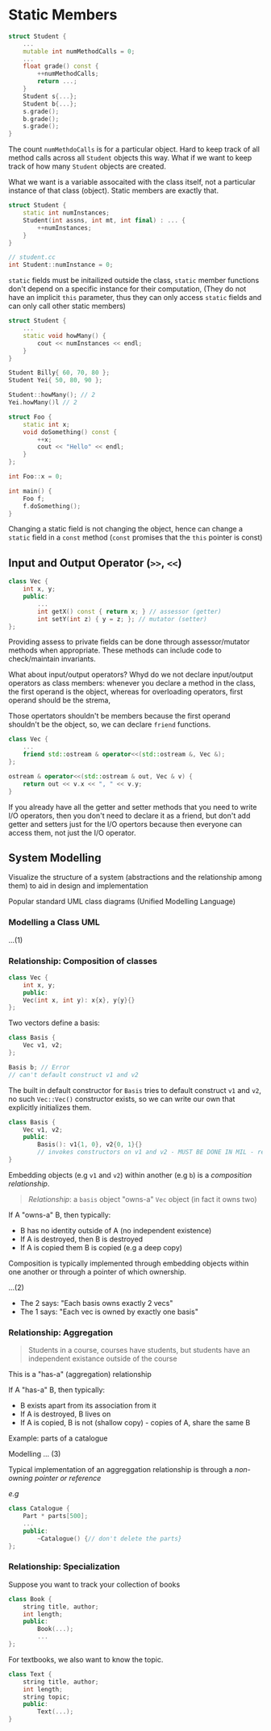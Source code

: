 # Static Members
```c++
struct Student {
    ...
    mutable int numMethodCalls = 0;
    ...
    float grade() const {
        ++numMethodCalls;
        return ...;
    }
    Student s{...};
    Student b{...};
    s.grade();
    b.grade();
    s.grade();
}
```
The count `numMethdoCalls` is for a particular object. Hard to keep track of all method calls across all `Student` objects this way. What if we want to keep track of how many `Student` objects are created.

What we want is a variable assocaited with the class itself, not a particular instance of that class (object). Static members are exactly that.
```c++
struct Student {
    static int numInstances;
    Student(int assns, int mt, int final) : ... {
        ++numInstances;
    }
}
```

```c++
// student.cc
int Student::numInstance = 0;
```
`static` fields must be initailized outside the class, `static` member functions don't depend on a specific instance for their computation, (They do not have an implicit `this` parameter, thus they can only access `static` fields and can only call other static members)

```c++
struct Student {
    ...
    static void howMany() {
        cout << numInstances << endl;
    }
}

Student Billy{ 60, 70, 80 };
Student Yei{ 50, 80, 90 };

Student::howMany(); // 2
Yei.howMany()l // 2
```

```c++
struct Foo {
    static int x;
    void doSomething() const {
        ++x;
        cout << "Hello" << endl;
    }
};

int Foo::x = 0;

int main() {
    Foo f;
    f.doSomething();
}
```
Changing a static field is not changing the object, hence can change a `static` field in a `const` method (`const` promises that the `this` pointer is const)

## Input and Output Operator (`>>`, `<<`)
```c++
class Vec {
    int x, y;
    public:
        ...
        int getX() const { return x; } // assessor (getter)
        int setY(int z) { y = z; }; // mutator (setter)
};
```
Providing assess to private fields can be done through assessor/mutator methods when appropriate. These methods can include code to check/maintain invariants. 

What about input/output operators? 
Whyd do we not declare input/output operators as class members: whenever you declare a method in the class, the first operand is the object, whereas for overloading operators, first operand should be the strema,

Those opertators shouldn't be members because the first operand shouldn't be the object, so, we can declare `friend` functions.
```c++
class Vec {
    ...
    friend std::ostream & operator<<(std::ostream &, Vec &);
};

ostream & operator<<(std::ostream & out, Vec & v) {
    return out << v.x << ", " << v.y;
}
```

If you already have all the getter and setter methods that you need to write I/O operators, then you don't need to declare it as a friend, but don't add getter and setters just for the I/O opertors because then everyone can access them, not just the I/O operator.

## System Modelling
Visualize the structure of a system (abstractions and the relationship among them) to aid in design and implementation 

Popular standard UML class diagrams (Unified Modelling Language)

### Modelling a Class UML
...(1)

### Relationship: Composition of classes
```c++
class Vec {
    int x, y;
    public: 
    Vec(int x, int y): x{x}, y{y}{}
};
```

Two vectors define a basis: 
```c++
class Basis {
    Vec v1, v2;
};

Basis b; // Error 
// can't default construct v1 and v2
```
The built in default constructor for `Basis` tries to default construct `v1` and `v2`, no such `Vec::Vec()` constructor exists, so we can write our own that explicitly initializes them.

```c++
class Basis {
    Vec v1, v2;
    public:
        Basis(): v1{1, 0}, v2{0, 1}{}
        // invokes constructors on v1 and v2 - MUST BE DONE IN MIL - remember by time constructor body run fields are initaialized
}
```
Embedding objects (e.g `v1` and `v2`) within another (e.g `b`) is a *composition relationship*. 
> *Relationship*: a `basis` object "owns-a" `Vec` object (in fact it owns two)

If A "owns-a" B, then typically:
- B has no identity outside of A (no independent existence)
- If A is destroyed, then B is destroyed 
- If A is copied them B is copied (e.g a deep copy)

Composition is typically implemented through embedding objects within one another or through a pointer of which ownership.

...(2)

- The 2 says: "Each basis owns exactly 2 vecs"
- The 1 says: "Each vec is owned by exactly one basis"

### Relationship: Aggregation
> Students in a course, courses have students, but students have an independent existance outside of the course

This is a "has-a" (aggregation) relationship

If A "has-a" B, then typically:
- B exists apart from its association from it 
- If A is destroyed, B lives on
- If A is copied, B is not (shallow copy) - copies of A, share the same B

Example: parts of a catalogue

Modelling 
... (3)

Typical implementation of an aggreggation relationship is through a *non-owning pointer or reference* 

*e.g* 
```c++
class Catalogue {
    Part * parts[500];
    ...
    public:
        ~Catalogue() {// don't delete the parts}
};
```

### Relationship: Specialization
Suppose you want to track your collection of books 
```c++
class Book {
    string title, author;
    int length;
    public: 
        Book(...);
        ...
};
```

For textbooks, we also want to know the topic.
```c++
class Text {
    string title, author;
    int length;
    string topic;
    public:
        Text(...);
}
```